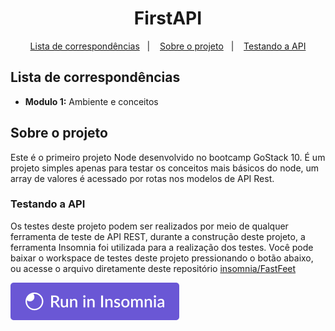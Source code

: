 <h1 align="center">
  FirstAPI
</h1>

<p align="center">
  <a href="#lista-de-correspondências">Lista de correspondências</a>&nbsp;&nbsp;&nbsp;|&nbsp;&nbsp;&nbsp;
  <a href="#sobre-o-projeto">Sobre o projeto</a>&nbsp;&nbsp;&nbsp;|&nbsp;&nbsp;&nbsp;
  <a href="#testando-a-api">Testando a API</a>
</p>

## Lista de correspondências

* **Modulo 1:** Ambiente e conceitos

## Sobre o projeto

Este é o primeiro projeto Node desenvolvido no bootcamp GoStack 10. É um projeto simples apenas para testar os conceitos mais básicos do node, um array de valores é acessado por rotas nos modelos de API Rest.

### Testando a API

Os testes deste projeto podem ser realizados por meio de qualquer ferramenta de teste de API REST, durante a construção deste projeto, a ferramenta Insomnia foi utilizada para a realização dos testes.
Você pode baixar o workspace de testes deste projeto pressionando o botão abaixo, ou acesse o arquivo diretamente deste repositório [insomnia/FastFeet](../../.github/insomnia/FastFeet.json)

[![Run in Insomnia}](../../.github/insomniaRun.svg)](https://insomnia.rest/run/?label=FastFeet&uri=https%3A%2F%2Fraw.githubusercontent.com%2Fmauricio-andre%2Fbootcamp-gostack-desafios%2Fmaster%2FinsomniaApiTest%2FFastFeet.json)
